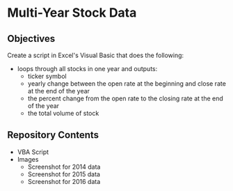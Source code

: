 # Multi-Year Stock Data

## Objectives
Create a script in Excel's Visual Basic that does the following:
* loops through all stocks in one year and outputs:
    * ticker symbol
    * yearly change between the open rate at the beginning and close rate at the end of the year
    * the percent change from the open rate to the closing rate at the end of the year
    * the total volume of stock 

## Repository Contents
* VBA Script
* Images
    * Screenshot for 2014 data
    * Screenshot for 2015 data
    * Screenshot for 2016 data